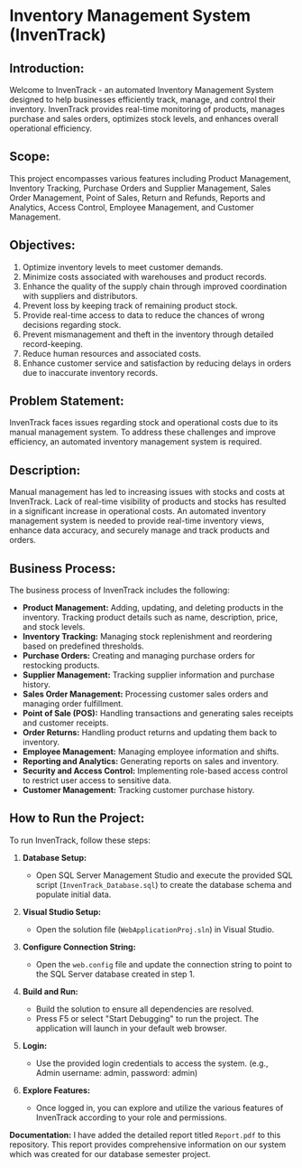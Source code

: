 # Inventory Management System (InvenTrack)

## Introduction:
Welcome to InvenTrack - an automated Inventory Management System designed to help businesses efficiently track, manage, and control their inventory. InvenTrack provides real-time monitoring of products, manages purchase and sales orders, optimizes stock levels, and enhances overall operational efficiency.

## Scope:
This project encompasses various features including Product Management, Inventory Tracking, Purchase Orders and Supplier Management, Sales Order Management, Point of Sales, Return and Refunds, Reports and Analytics, Access Control, Employee Management, and Customer Management.

## Objectives:
1. Optimize inventory levels to meet customer demands.
2. Minimize costs associated with warehouses and product records.
3. Enhance the quality of the supply chain through improved coordination with suppliers and distributors.
4. Prevent loss by keeping track of remaining product stock.
5. Provide real-time access to data to reduce the chances of wrong decisions regarding stock.
6. Prevent mismanagement and theft in the inventory through detailed record-keeping.
7. Reduce human resources and associated costs.
8. Enhance customer service and satisfaction by reducing delays in orders due to inaccurate inventory records.

## Problem Statement:
InvenTrack faces issues regarding stock and operational costs due to its manual management system. To address these challenges and improve efficiency, an automated inventory management system is required.

## Description:
Manual management has led to increasing issues with stocks and costs at InvenTrack. Lack of real-time visibility of products and stocks has resulted in a significant increase in operational costs. An automated inventory management system is needed to provide real-time inventory views, enhance data accuracy, and securely manage and track products and orders.

## Business Process:
The business process of InvenTrack includes the following:

- **Product Management:** Adding, updating, and deleting products in the inventory. Tracking product details such as name, description, price, and stock levels.
- **Inventory Tracking:** Managing stock replenishment and reordering based on predefined thresholds.
- **Purchase Orders:** Creating and managing purchase orders for restocking products.
- **Supplier Management:** Tracking supplier information and purchase history.
- **Sales Order Management:** Processing customer sales orders and managing order fulfillment.
- **Point of Sale (POS):** Handling transactions and generating sales receipts and customer receipts.
- **Order Returns:** Handling product returns and updating them back to inventory.
- **Employee Management:** Managing employee information and shifts.
- **Reporting and Analytics:** Generating reports on sales and inventory.
- **Security and Access Control:** Implementing role-based access control to restrict user access to sensitive data.
- **Customer Management:** Tracking customer purchase history.

## How to Run the Project:
To run InvenTrack, follow these steps:

1. **Database Setup:**
   - Open SQL Server Management Studio and execute the provided SQL script (`InvenTrack_Database.sql`) to create the database schema and populate initial data.
   
2. **Visual Studio Setup:**
   - Open the solution file (`WebApplicationProj.sln`) in Visual Studio.
   
3. **Configure Connection String:**
   - Open the `web.config` file and update the connection string to point to the SQL Server database created in step 1.
   
4. **Build and Run:**
   - Build the solution to ensure all dependencies are resolved.
   - Press F5 or select "Start Debugging" to run the project. The application will launch in your default web browser.
   
5. **Login:**
   - Use the provided login credentials to access the system. (e.g., Admin username: admin, password: admin)
   
6. **Explore Features:**
   - Once logged in, you can explore and utilize the various features of InvenTrack according to your role and permissions.

**Documentation:**
I have added the detailed report titled `Report.pdf` to this repository. This report provides comprehensive information on our system which was created for our database semester project.

